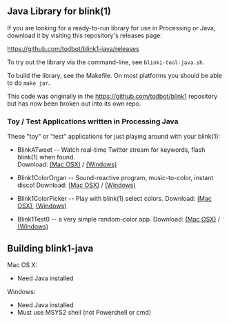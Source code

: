 Java Library for blink(1)
-------------------------

If you are looking for a ready-to-run library for use in Processing or Java,
download it by visiting this repository's releases page:

https://github.com/todbot/blink1-java/releases

To try out the library via the command-line, see `blink1-tool-java.sh`.

To build the library, see the Makefile.
On most platforms you should be able to do `make jar`.

This code was originally in the https://github.com/todbot/blink1 repository
but has now been broken out into its own repo.


### Toy / Test Applications written in Processing Java ###

These "toy" or "test" applications for just playing around with your blink(1):
- BlinkATweet -- Watch real-time Twitter stream for keywords, flash blink(1) when found.  
Download:
[(Mac OSX)](https://thingm.com/blink1/downloads/BlinkATweet-mac.zip) /
[(Windows)](https://thingm.com/blink1/downloads/BlinkATweet-win.zip)

- Blink1ColorOrgan -- Sound-reactive program, music-to-color, instant disco!
Download:
[(Mac OSX)](https://thingm.com/blink1/downloads/Blink1ColorOrgan-mac.zip) /
[(Windows)](https://thingm.com/blink1/downloads/Blink1ColorOrgan-win.zip)

- Blink1ColorPicker -- Play with blink(1) select colors.
Download:
[(Mac OSX)](https://thingm.com/blink1/downloads/Blink1ColorPicker-mac.zip),
[(Windows)](https://thingm.com/blink1/downloads/Blink1ColorPicker-win.zip)

- Blink1Test0 -- a very simple random-color app.
Download:
[(Mac OSX)](https://thingm.com/blink1/downloads/Blink1Test0-mac.zip) /
[(Windows)](https://thingm.com/blink1/downloads/Blink1Test0-win.zip)



##  Building blink1-java

Mac OS X:
- Need Java installed

Windows:
- Need Java installed
- Must use MSYS2 shell (not Powershell or cmd)
